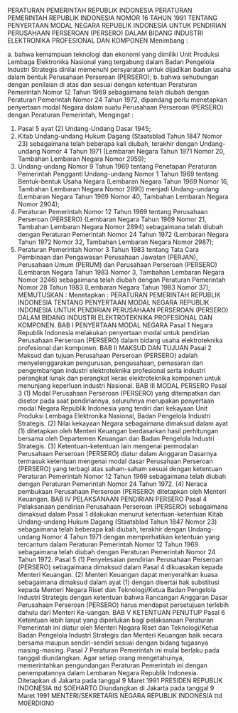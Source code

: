  PERATURAN PEMERINTAH REPUBLIK INDONESIA PERATURAN PEMERINTAH REPUBLIK INDONESIA NOMOR 16 TAHUN 1991 TENTANG PENYERTAAN MODAL NEGARA REPUBLIK INDONESIA UNTUK PENDIRIAN PERUSAHAAN PERSEROAN (PERSERO) DALAM BIDANG INDUSTRI ELEKTRONIKA PROFESIONAL DAN KOMPONEN
Menimbang :

a. bahwa kemampuan teknologi dan ekonomi yang dimiliki Unit Produksi Lembaga Elektronika Nasional yang tergabung dalam Badan Pengelola Industri Strategis dinilai memenuhi persyaratan untuk dijadikan badan usaha dalam bentuk Perusahaan Perseroan (PERSERO);
b. bahwa sehubungan dengan penilaian di atas dan sesuai dengan ketentuan Peraturan Pemerintah Nomor 12 Tahun 1969 sebagaimana telah diubah dengan Peraturan Pemerintah Nomor 24 Tahun 1972, dipandang perlu menetapkan penyertaan modal Negara dalam suatu Perusahaan Perseroan (PERSERO) dengan Peraturan Pemerintah,
Mengingat :

1. Pasal 5 ayat (2) Undang-Undang Dasar 1945;
2. Kitab Undang-undang Hukum Dagang (Staatsblad Tahun 1847 Nomor 23) sebagaimana telah beberapa kali diubah, terakhir dengan Undang-undang Nomor 4 Tahun 1971 (Lembaran Negara Tahun 1971 Nomor 20, Tambahan Lembaran Negara Nomor 2959);
3. Undang-undang Nomor 9 Tahun 1969 tentang Penetapan Peraturan Pemerintah Pengganti Undang-undang Nomor 1 Tahun 1969 tentang Bentuk-bentuk Usaha Negara (Lembaran Negara Tahun 1969 Nomor 16, Tambahan Lembaran Negara Nomor 2890) menjadi Undang-undang (Lembaran Negara Tahun 1969 Nomor 40, Tambahan Lembaran Negara Nomor 2904);
4. Peraturan Pemerintah Nomor 12 Tahun 1969 tentang Perusahaan Perseroan (PERSERO) (Lembaran Negara Tahun 1969 Nomor 21, Tambahan Lembaran Negara Nomor 2894) sebagaimana telah diubah dengan Peraturan Pemerintah Nomor 24 Tahun 1972 (Lembaran Negara Tahun 1972 Nomor 32, Tambahan Lembaran Negara Nomor 2987);
5. Peraturan Pemerintah Nomor 3 Tahun 1983 tentang Tata Cara Pembinaan dan Pengawasan Perusahaan Jawatan (PERJAN), Perusahaan Umum (PERUM) dan Perusahaan Perseroan (PERSERO) (Lembaran Negara Tahun 1983 Nomor 3, Tambahan Lembaran Negara Nomor 3246) sebagaimana telah diubah dengan Peraturan Pemerintah Nomor 28 Tahun 1983 (Lembaran Negara Tahun 1983 Nomor 37);
MEMUTUSKAN :
 Menetapkan : PERATURAN PEMERINTAH REPUBLIK INDONESIA TENTANG PENYERTAAN MODAL NEGARA REPUBLIK INDONESIA UNTUK PENDIRIAN PERUSAHAAN PERSEROAN (PERSERO) DALAM BIDANG INDUSTRI ELEKTROTEKNIKA PROFESIONAL DAN KOMPONEN.
BAB I PENYERTAAN MODAL NEGARA
Pasal 1
Negara Republik Indonesia melakukan penyertaan modal untuk pendirian Perusahaan Perseroan (PERSERO) dalam bidang usaha elektroteknika profesional dan komponen.
BAB II MAKSUD DAN TUJUAN
Pasal 2
Maksud dan tujuan Perusahaan Perseroan (PERSERO) adalah menyelenggarakan pengurusan, pengusahaan, pemasaran dan pengembangan industri elektroteknika profesional serta industri perangkat lunak dan perangkat keras elektroteknika komponen untuk menunjang keperluan industri Nasional.
BAB III MODAL PERSERO
Pasal 3
(1) Modal Perusahaan Perseroan (PERSERO) yang ditempatkan dan disetor pada saat pendiriannya, seluruhnya merupakan penyertaan modal Negara Republik Indonesia yang terdiri dari kekayaan Unit Produksi Lembaga Elektronika Nasional, Badan Pengelola Industri Strategis.
(2) Nilai kekayaan Negara sebagaimana dimaksud dalam ayat (1) ditetapkan oleh Menteri Keuangan berdasarkan hasil perhitungan bersama oleh Departemen Keuangan dan Badan Pengelola Industri Strategis.
(3) Ketentuan-ketentuan lain mengenai permodalan Perusahaan Perseroan (PERSERO) diatur dalam Anggaran Dasarnya termasuk ketentuan mengenai modal dasar Perusahaan Perseroan (PERSERO) yang terbagi atas saham-saham sesuai dengan ketentuan Peraturan Pemerintah Nomor 12 Tahun 1969 sebagaimana telah diubah dengan Peraturan Pemerintah Nomor 24 Tahun 1972.
(4) Neraca pembukaan Perusahaan Perseroan (PERSERO) ditetapkan oleh Menteri Keuangan.
BAB IV PELAKSANAAN PENDIRIAN PERSERO
Pasal 4
Pelaksanaan pendirian Perusahaan Perseroan (PERSERO) sebagaimana dimaksud dalam Pasal 1 dilakukan menurut ketentuan-ketentuan Kitab Undang-undang Hukum Dagang (Staatsblad Tahun 1847 Nomor 23) sebagaimana telah beberapa kali diubah, terakhir dengan Undang-undang Nomor 4 Tahun 1971 dengan memperhatikan ketentuan yang tercantum dalam Peraturan Pemerintah Nomor 12 Tahun 1969 sebagaimana telah diubah dengan Peraturan Pemerintah Nomor 24 Tahun 1972.
Pasal 5
(1) Penyelesaian pendirian Perusahaan Perseroan (PERSERO) sebagaimana dimaksud dalam Pasal 4 dikuasakan kepada Menteri Keuangan.
(2) Menteri Keuangan dapat menyerahkan kuasa sebagaimana dimaksud dalam ayat (1) dengan disertai hak substitusi kepada Menteri Negara Riset dan Teknologi/Ketua Badan Pengelola Industri Strategis dengan ketentuan bahwa Rancangan Anggaran Dasar Perusahaan Perseroan (PERSERO) harus mendapat persetujuan terlebih dahulu dari Menteri Ke-uangan.
BAB V KETENTUAN PENUTUP
Pasal 6
Ketentuan lebih lanjut yang diperlukan bagi pelaksanaan Peraturan Pemerintah ini diatur oleh Menteri Negara Riset dan Teknologi/Ketua Badan Pengelola Industri Strategis dan Menteri Keuangan baik secara bersama maupun sendiri-sendiri sesuai dengan bidang tugasnya masing-masing.
Pasal 7
Peraturan Pemerintah ini mulai berlaku pada tanggal diundangkan. Agar setiap orang mengetahuinya, memerintahkan pengundangan Peraturan Pemerintah ini dengan penempatannya dalam Lembaran Negara Republik Indonesia. Ditetapkan di Jakarta pada tanggal 9 Maret 1991 PRESIDEN REPUBLIK INDONESIA ttd SOEHARTO Diundangkan di Jakarta pada tanggal 9 Maret 1991 MENTERI/SEKRETARIS NEGARA REPUBLIK INDONESIA ttd M0ERDI0N0